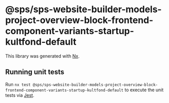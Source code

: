 # @sps/sps-website-builder-models-project-overview-block-frontend-component-variants-startup-kultfond-default

This library was generated with [Nx](https://nx.dev).

## Running unit tests

Run `nx test @sps/sps-website-builder-models-project-overview-block-frontend-component-variants-startup-kultfond-default` to execute the unit tests via [Jest](https://jestjs.io).
